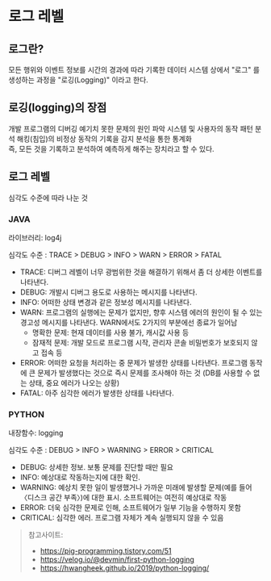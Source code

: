# 로그 레벨

## 로그란? 
모든 행위와 이벤트 정보를 시간의 경과에 따라 기록한 데이터 시스템 상에서 "로그" 를 생성하는 과정을 "로깅(Logging)" 이라고 한다.

## 로깅(logging)의 장점
개발 프로그램의 디버깅 예기치 못한 문제의 원인 파악 시스템 및 사용자의 동작 패턴 분석 해킹(침입)의 비정상 동작의 기록을 감지 분석을 통한 통계화 <br>
즉, 모든 것을 기록하고 분석하여 예측하게 해주는 장치라고 할 수 있다.

## 로그 레벨

심각도 수준에 따라 나눈 것
### JAVA 

라이브러리: log4j

심각도 수준 : TRACE > DEBUG > INFO > WARN > ERROR > FATAL

- TRACE: 디버그 레벨이 너무 광범위한 것을 해결하기 위해서 좀 더 상세한 이벤트를 나타낸다. 
- DEBUG: 개발시 디버그 용도로 사용하는 메시지를 나타낸다.
- INFO: 어떠한 상태 변경과 같은 정보성 메시지를 나타낸다.
- WARN: 프로그램의 실행에는 문제가 없지만, 향후 시스템 에러의 원인이 될 수 있는 경고성 메시지를 나타낸다. WARN에서도 2가지의 부분에선 종료가 일어남
   - 명확한 문제: 현재 데이터를 사용 불가, 캐시값 사용 등
   - 잠재적 문제: 개발 모드로 프로그램 시작, 관리자 콘솔 비밀번호가 보호되지 않고 접속 등
- ERROR: 어떠한 요청을 처리하는 중 문제가 발생한 상태를 나타낸다. 프로그램 동작에 큰 문제가 발생했다는 것으로 즉시 문제를 조사해야 하는 것 (DB를 사용할 수 없는 상태, 중요 에러가 나오는 상황)
- FATAL: 아주 심각한 에러가 발생한 상태를 나타낸다.

### PYTHON

내장함수: logging

심각도 수준 : DEBUG > INFO > WARNING > ERROR > CRITICAL

- DEBUG: 상세한 정보. 보통 문제를 진단할 때만 필요
- INFO: 예상대로 작동하는지에 대한 확인.
- WARNING: 예상치 못한 일이 발생했거나 가까운 미래에 발생할 문제(예를 들어 〈디스크 공간 부족〉)에 대한 표시. 소프트웨어는 여전히 예상대로 작동
- ERROR: 더욱 심각한 문제로 인해, 소프트웨어가 일부 기능을 수행하지 못함
- CRITICAL: 심각한 에러. 프로그램 자체가 계속 실행되지 않을 수 있음

> 참고사이트: 
> - https://pig-programming.tistory.com/51
> - https://velog.io/@devmin/first-python-logging
> - https://hwangheek.github.io/2019/python-logging/
